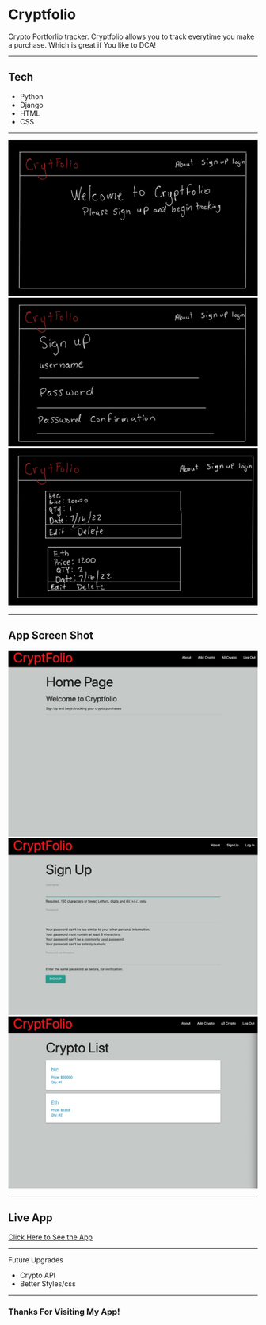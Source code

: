 # Cryptfolio

Crypto Portforlio tracker.  Cryptfolio allows you to track everytime you make a purchase.  Which is great if You like to DCA!

---

## Tech
* Python
* Django
* HTML
* CSS
---
![wire frame](1.jpg)
![wire frame](2.jpg)
![wire frame](3.jpg)

---

## App Screen Shot

![sc1](sc1.jpg)
![sc2](sc2.jpg)
![sc3](sc3.jpg)

---

## Live App

[Click Here to See the App](https://cryptfolio-avatar.herokuapp.com/)

---

Future Upgrades



* Crypto API
* Better Styles/css

--- 

### Thanks For Visiting My App!